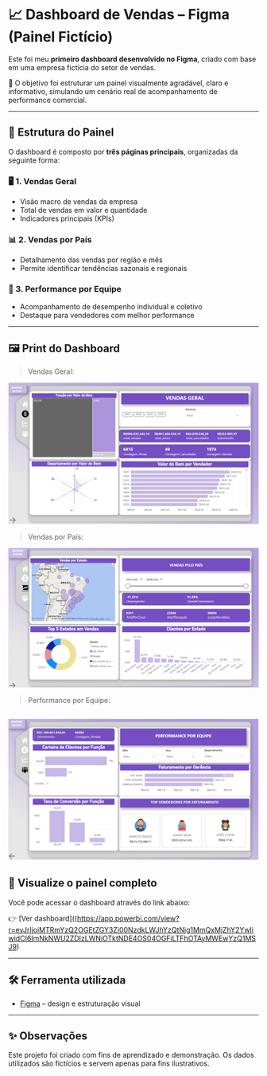# 📈 Dashboard de Vendas – Figma (Painel Fictício)

Este foi meu **primeiro dashboard desenvolvido no Figma**, criado com base em uma empresa fictícia do setor de vendas.

🎯 O objetivo foi estruturar um painel visualmente agradável, claro e informativo, simulando um cenário real de acompanhamento de performance comercial.

---

## 🧩 Estrutura do Painel

O dashboard é composto por **três páginas principais**, organizadas da seguinte forma:

### 🖥️ 1. Vendas Geral
- Visão macro de vendas da empresa
- Total de vendas em valor e quantidade
- Indicadores principais (KPIs)

### 📊 2. Vendas por País
- Detalhamento das vendas por região e mês
- Permite identificar tendências sazonais e regionais

### 👤 3. Performance por Equipe
- Acompanhamento de desempenho individual e coletivo
- Destaque para vendedores com melhor performance

---

## 🖼️ Print do Dashboard

>Vendas Geral:

![Dashboard - Figma](./pg1.png)


>Vendas por País:

![Dashboard - Figma](./pag2.png)

>Performance por Equipe:

![Dashboard - Figma](./pg3.png)
---

## 🔗 Visualize o painel completo

Você pode acessar o dashboard através do link abaixo:

👉 [Ver dashboard]((https://app.powerbi.com/view?r=eyJrIjoiMTRmYzQ2OGEtZGY3Zi00NzdkLWJhYzQtNjg1MmQxMjZhY2YwIiwidCI6ImNkNWU2ZDIzLWNiOTktNDE4OS04OGFiLTFhOTAyMWEwYzQ1MSJ9)

---

## 🛠️ Ferramenta utilizada

- [Figma](https://figma.com) – design e estruturação visual

---

## ✨ Observações

Este projeto foi criado com fins de aprendizado e demonstração. Os dados utilizados são fictícios e servem apenas para fins ilustrativos.

